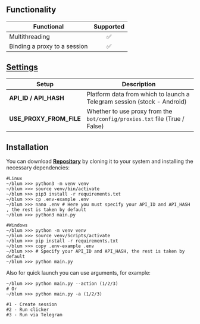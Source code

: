 ## Functionality
| Functional                                                     | Supported |
|----------------------------------------------------------------|:---------:|
| Multithreading                                                 |     ✅     |
| Binding a proxy to a session                                   |     ✅     |

## [Settings](https://github.com/shamhi/TapSwapBot/blob/main/.env-example)
| Setup                   | Description                                                                |
|-------------------------|----------------------------------------------------------------------------|
| **API_ID / API_HASH**   | Platform data from which to launch a Telegram session (stock - Android)    | |
| **USE_PROXY_FROM_FILE** | Whether to use proxy from the `bot/config/proxies.txt` file (True / False) |

## Installation
You can download [**Repository**](https://github.com/shamhi/TapSwapBot) by cloning it to your system and installing the necessary dependencies:
```shell
#Linux
~/blum >>> python3 -m venv venv
~/blum >>> source venv/bin/activate
~/blum >>> pip3 install -r requirements.txt
~/blum >>> cp .env-example .env
~/blum >>> nano .env # Here you must specify your API_ID and API_HASH , the rest is taken by default
~/blum >>> python3 main.py

#Windows
~/blum >>> python -m venv venv
~/blum >>> source venv/Scripts/activate
~/blum >>> pip install -r requirements.txt
~/blum >>> copy .env-example .env
~/blum >>> # Specify your API_ID and API_HASH, the rest is taken by default
~/blum >>> python main.py
```

Also for quick launch you can use arguments, for example:
```shell
~/blum >>> python main.py --action (1/2/3)
# Or
~/blum >>> python main.py -a (1/2/3)

#1 - Create session
#2 - Run clicker
#3 - Run via Telegram
```
